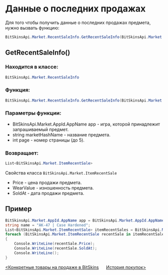 ﻿# Данные о последних продажах

Для того чтобы получить данные о последних продажах предмета, нужно вызвать функцию:

```csharp
BitSkinsApi.Market.RecentSaleInfo.GetRecentSaleInfo(BitSkinsApi.Market.AppId.AppName app, string marketHashName, int page);
```

## GetRecentSaleInfo()

### Находится в классе:

```csharp
BitSkinsApi.Market.RecentSaleInfo
```

### Функция:

```csharp
BitSkinsApi.Market.RecentSaleInfo.GetRecentSaleInfo(BitSkinsApi.Market.AppId.AppName app, string marketHashName, int page);
```

### Параметры функции:

* BitSkinsApi.Market.AppId.AppName app - игра, которой принадлежит запрашиваемый предмет.
* string marketHashName - название предмета.
* int page - номер страницы (до 5).

### Возвращает:

```csharp
List<BitSkinsApi.Market.ItemRecentSale>
```

Свойства класса ```BitSkinsApi.Market.ItemRecentSale```
* Price - цена продажи предмета.
* WearValue - изношенность предмета.
* SoldAt - дата продажи предмета.

## Пример

```csharp
BitSkinsApi.Market.AppId.AppName app = BitSkinsApi.Market.AppId.AppName.CounterStrikGlobalOffensive;
string name = "AK-47 | Case Hardened";
List<BitSkinsApi.Market.ItemRecentSale> itemRecentSales = BitSkinsApi.Market.RecentSaleInfo.GetRecentSaleInfo(app, name, 1);
foreach (BitSkinsApi.Market.ItemRecentSale recentSale in itemRecentSales)
{
    Console.WriteLine(recentSale.Price);
    Console.WriteLine(recentSale.SoldAt);
    Console.WriteLine();
}
```

[<Конкретные товары на продаже в BitSkins](https://github.com/Captious99/BitSkinsApi/blob/master/docs/ru/market/specific_items_on_sale.md) &nbsp;&nbsp;&nbsp;&nbsp; [История покупок>](https://github.com/Captious99/BitSkinsApi/blob/master/docs/ru/market/buy_history.md)